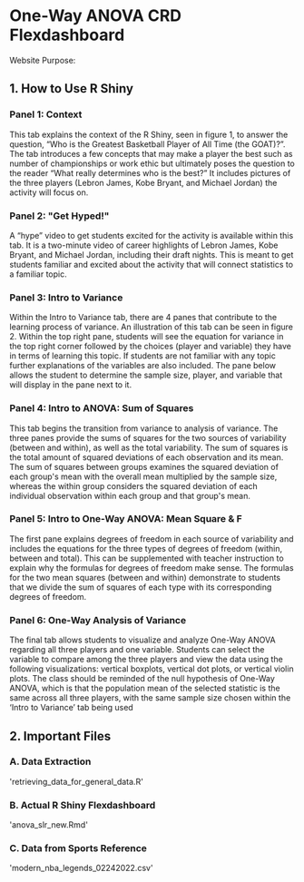# One-Way ANOVA CRD Flexdashboard
Website
Purpose:


## 1. How to Use R Shiny

### Panel 1: Context 

This tab explains the context of the R Shiny, seen in figure 1,  to answer the question, “Who is the Greatest Basketball Player of All Time (the GOAT)?”. The tab introduces a few concepts that may make a player the best such as number of championships or work ethic but ultimately poses the question to the reader “What really determines who is the best?” It includes pictures of the three players (Lebron James, Kobe Bryant, and Michael Jordan) the activity will focus on.

### Panel 2: "Get Hyped!"

A “hype” video to get students excited for the activity is available within this tab. It is a two-minute video of career highlights of Lebron James, Kobe Bryant, and Michael Jordan, including their draft nights. This is meant to get students familiar and excited about the activity that will connect statistics to a familiar topic.

### Panel 3: Intro to Variance

Within the Intro to Variance tab, there are 4 panes that contribute to the learning process of variance. An illustration of this tab can be seen in figure 2. Within the top right pane, students will see the equation for variance in the top right corner followed by the choices (player and variable) they have in terms of learning this topic. If students are not familiar with any topic further explanations of the variables are also included. The pane below allows the student to determine the sample size, player, and variable that will display in the pane next to it.

### Panel 4: Intro to ANOVA: Sum of Squares

This tab begins the transition from variance to analysis of variance. The three panes provide the sums of squares for the two sources of variability (between and within), as well as the total variability. The sum of squares is the total amount of squared deviations of each observation and its mean. The sum of squares between groups examines the squared deviation of each group's mean with the overall mean multiplied by the sample size, whereas the within group considers the squared deviation of each individual observation within each group and that group's mean. 


### Panel 5: Intro to One-Way ANOVA: Mean Square & F

The first pane explains degrees of freedom in each source of variability and includes the equations for the three types of degrees of freedom (within, between and total). This can be supplemented with teacher instruction to explain why the formulas for degrees of freedom make sense. The formulas for the two mean squares (between and within) demonstrate to students that we divide the sum of squares of each type with its corresponding degrees of freedom. 

### Panel 6: One-Way Analysis of Variance

The final tab allows students to visualize and analyze One-Way ANOVA regarding all three players and one variable. Students can select the variable to compare among the three players and view the data using the following visualizations: vertical boxplots, vertical dot plots, or vertical violin plots. The class should be reminded of the null hypothesis of One-Way ANOVA, which is that the population mean of the selected statistic is the same across all three players, with the same sample size chosen within the ‘Intro to Variance’ tab being used

## 2. Important Files

### A. Data Extraction
'retrieving_data_for_general_data.R'

### B. Actual R Shiny Flexdashboard
'anova_slr_new.Rmd'

### C. Data from Sports Reference
'modern_nba_legends_02242022.csv'







